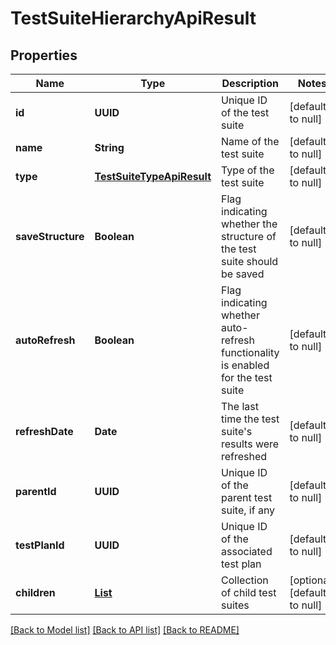 # TestSuiteHierarchyApiResult
## Properties

| Name | Type | Description | Notes |
|------------ | ------------- | ------------- | -------------|
| **id** | **UUID** | Unique ID of the test suite | [default to null] |
| **name** | **String** | Name of the test suite | [default to null] |
| **type** | [**TestSuiteTypeApiResult**](TestSuiteTypeApiResult.md) | Type of the test suite | [default to null] |
| **saveStructure** | **Boolean** | Flag indicating whether the structure of the test suite should be saved | [default to null] |
| **autoRefresh** | **Boolean** | Flag indicating whether auto-refresh functionality is enabled for the test suite | [default to null] |
| **refreshDate** | **Date** | The last time the test suite&#39;s results were refreshed | [default to null] |
| **parentId** | **UUID** | Unique ID of the parent test suite, if any | [default to null] |
| **testPlanId** | **UUID** | Unique ID of the associated test plan | [default to null] |
| **children** | [**List**](TestSuiteHierarchyApiResult.md) | Collection of child test suites | [optional] [default to null] |

[[Back to Model list]](../README.md#documentation-for-models) [[Back to API list]](../README.md#documentation-for-api-endpoints) [[Back to README]](../README.md)


